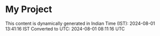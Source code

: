 # My Project

This content is dynamically generated in Indian Time (IST): 2024-08-01 13:41:16 IST
Converted to UTC: 2024-08-01 08:11:16 UTC
